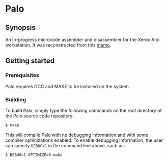 # Palo

## Synopsis

An in-progress microcode assembler and disassembler for the Xerox Alto workstation. It was reconstructed from this [memo](http://www.bitsavers.org/pdf/xerox/alto/memos_1974/Alto_Microassembler_Aug74.pdf).

## Getting started

### Prerequisites

Palo requires GCC and MAKE to be installed on the system.

### Building

To build Palo, simply type the following commands on the root directory of the Palo source code repository:

```sh
$ make
```

This will compile Palo with no debugging information and with some compiler optimizations enabled. To enable debugging information, the user can specify `DEBUG=1` in the command line above, such as:

```sh
$ DEBUG=1 OPTIMIZE=0 make
```



